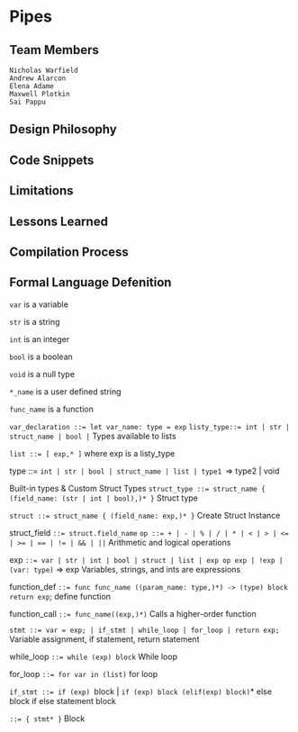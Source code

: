 # Pipes 
## Team Members
    Nicholas Warfield
    Andrew Alarcon
    Elena Adame
    Maxwell Plotkin
    Sai Pappu

##  Design Philosophy 

## Code Snippets

## Limitations

## Lessons Learned 

## Compilation Process

## Formal Language Defenition
`var` is a variable

`str` is a string

`int` is an integer

`bool` is a boolean

`void` is a null type

`*_name` is a user defined string

`func_name` is a function

`var_declaration ::= let var_name: type = exp`
`listy_type::= int | str | struct_name | bool |` Types available to lists

`list ::= [ exp,* ]` where exp is a listy_type

type ::= `int | str | bool | struct_name | list | type1 `=> type2
| void 

Built-in types & Custom Struct Types
`struct_type ::= struct_name { (field_name: (str | int | bool),)* }` 
Struct type

`struct ::= struct_name { (field_name: exp,)* }`
Create Struct Instance

struct_field `::= struct.field_name`
`op ::= + | - | % | / | * | < | > | <= | >= | == | != | && | ||` Arithmetic and logical
operations

exp `::= var | str | int | bool | struct | list | exp op exp | !exp | (var: type)` => exp
Variables, strings, and ints are expressions

function_def `::= func func_name ((param_name: type,)*) -> (type) block return
exp`; define function

function_call `::= func_name((exp,)*)` Calls a higher-order function

`stmt ::= var = exp; | if_stmt | while_loop | for_loop | return exp;` Variable
assignment, if statement, return statement

while_loop `::= while (exp) block` While loop

for_loop `::= for var in (list)` for loop

`if_stmt ::= if (exp) `block | `if (exp) block (elif(exp) block)`* else block if else
statement block 

`::= { stmt* }` Block

